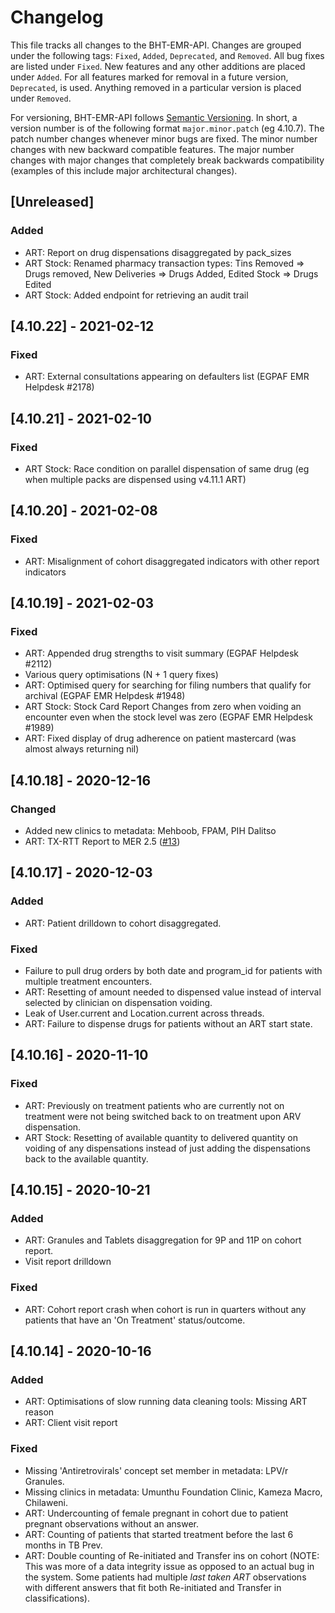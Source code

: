 # Changelog

This file tracks all changes to the BHT-EMR-API. Changes are grouped under
the following tags: `Fixed`, `Added`, `Deprecated`, and `Removed`. All bug
fixes are listed under `Fixed`. New features and any other additions
are placed under `Added`. For all features marked for removal in a future
version, `Deprecated`, is used. Anything removed in a particular version
is placed under `Removed`.

For versioning, BHT-EMR-API follows [Semantic Versioning](https://semver.org/spec/v2.0.0.html).
In short, a version number is of the following format `major.minor.patch`
(eg 4.10.7). The patch number changes whenever minor bugs are fixed. The
minor number changes with new backward compatible features. The major
number changes with major changes that completely break backwards
compatibility (examples of this include major architectural changes).

## [Unreleased]

### Added

- ART: Report on drug dispensations disaggregated by pack_sizes
- ART Stock: Renamed pharmacy transaction types:
  Tins Removed => Drugs removed, New Deliveries => Drugs Added, Edited Stock => Drugs Edited
- ART Stock: Added endpoint for retrieving an audit trail

## [4.10.22] - 2021-02-12

### Fixed

- ART: External consultations appearing on defaulters list (EGPAF EMR Helpdesk #2178)

## [4.10.21] - 2021-02-10

### Fixed

- ART Stock: Race condition on parallel dispensation of same drug (eg when multiple packs are dispensed using v4.11.1 ART)

## [4.10.20] - 2021-02-08

### Fixed

- ART: Misalignment of cohort disaggregated indicators with other report indicators

## [4.10.19] - 2021-02-03

### Fixed

- ART: Appended drug strengths to visit summary (EGPAF Helpdesk #2112)
- Various query optimisations (N + 1 query fixes)
- ART: Optimised query for searching for filing numbers that qualify for archival (EGPAF EMR Helpdesk #1948)
- ART Stock: Stock Card Report Changes from zero when voiding an encounter even when the stock level was zero (EGPAF EMR Helpdesk #1989)
- ART: Fixed display of drug adherence on patient mastercard (was almost always returning nil)

## [4.10.18] - 2020-12-16

### Changed

- Added new clinics to metadata: Mehboob, FPAM, PIH Dalitso
- ART: TX-RTT Report to MER 2.5 ([#13](https://github.com/HISMalawi/BHT-EMR-API/issues/13))

## [4.10.17] - 2020-12-03

### Added

- ART: Patient drilldown to cohort disaggregated.

### Fixed

- Failure to pull drug orders by both date and program_id for patients with
  multiple treatment encounters.
- ART: Resetting of amount needed to dispensed value instead of interval
  selected by clinician on dispensation voiding.
- Leak of User.current and Location.current across threads.
- ART: Failure to dispense drugs for patients without an ART start state.

## [4.10.16] - 2020-11-10

### Fixed

- ART: Previously on treatment patients who are currently not on treatment were
  not being switched back to on treatment upon ARV dispensation.
- ART Stock: Resetting of available quantity to delivered quantity on voiding
  of any dispensations instead of just adding the dispensations back to the
  available quantity.

## [4.10.15] - 2020-10-21

### Added

- ART: Granules and Tablets disaggregation for 9P and 11P on cohort report.
- Visit report drilldown

### Fixed

- ART: Cohort report crash when cohort is run in quarters without any patients
  that have an 'On Treatment' status/outcome.

## [4.10.14] - 2020-10-16

### Added

- ART: Optimisations of slow running data cleaning tools: Missing ART reason
- ART: Client visit report

### Fixed

- Missing 'Antiretrovirals' concept set member in metadata: LPV/r Granules.
- Missing clinics in metadata: Umunthu Foundation Clinic, Kameza Macro, Chilaweni.
- ART: Undercounting of female pregnant in cohort due to patient pregnant
  observations without an answer.
- ART: Counting of patients that started treatment before the last 6 months
  in TB Prev.
- ART: Double counting of Re-initiated and Transfer ins on cohort (NOTE:
  This was more of a data integrity issue as opposed to an actual bug in
  the system. Some patients had multiple *last taken ART* observations
  with different answers that fit both Re-initiated and Transfer in
  classifications).
